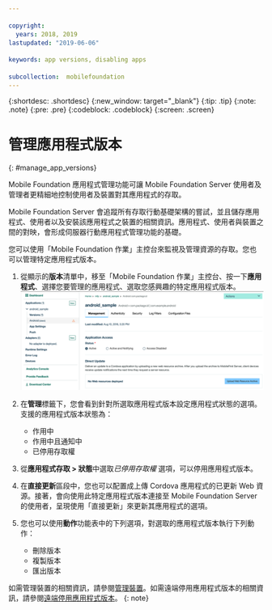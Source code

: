 ```yaml
---

copyright:
  years: 2018, 2019
lastupdated: "2019-06-06"

keywords: app versions, disabling apps

subcollection:  mobilefoundation
---
```


{:shortdesc: .shortdesc}
{:new_window: target="_blank"}
{:tip: .tip}
{:note: .note}
{:pre: .pre}
{:codeblock: .codeblock}
{:screen: .screen}

# 管理應用程式版本
{: #manage_app_versions}

Mobile Foundation 應用程式管理功能可讓 Mobile Foundation Server 使用者及管理者更精細地控制使用者及裝置對其應用程式的存取。

Mobile Foundation Server 會追蹤所有存取行動基礎架構的嘗試，並且儲存應用程式、使用者以及安裝該應用程式之裝置的相關資訊。應用程式、使用者與裝置之間的對映，會形成伺服器行動應用程式管理功能的基礎。

您可以使用「Mobile Foundation 作業」主控台來監視及管理資源的存取。您也可以管理特定應用程式版本。

1.  從顯示的**版本**清單中，移至「Mobile Foundation 作業」主控台、按一下**應用程式**、選擇您要管理的應用程式、選取您感興趣的特定應用程式版本。
    ![管理應用程式版本](images/app_version_management.png)

2. 在**管理**標籤下，您會看到針對所選取應用程式版本設定應用程式狀態的選項。支援的應用程式版本狀態為：
   * 作用中
   * 作用中且通知中
   * 已停用存取權
3. 從**應用程式存取 > 狀態**中選取*已停用存取權* 選項，可以停用應用程式版本。
4. 在**直接更新**區段中，您也可以配置成上傳 Cordova 應用程式的已更新 Web 資源。接著，會向使用此特定應用程式版本連接至 Mobile Foundation Server 的使用者，呈現使用「直接更新」來更新其應用程式的選項。
5. 您也可以使用**動作**功能表中的下列選項，對選取的應用程式版本執行下列動作：
   *  刪除版本
   *  複製版本
   *  匯出版本


如需管理裝置的相關資訊，請參閱[管理裝置](/docs/services/mobilefoundation?topic=mobilefoundation-manage_devices#manage_devices)。如需遠端停用應用程式版本的相關資訊，請參閱[遠端停用應用程式版本](/docs/services/mobilefoundation?topic=mobilefoundation-remotely_disable_an_app_version#remotely_disable_an_app_version)。
{: note}

